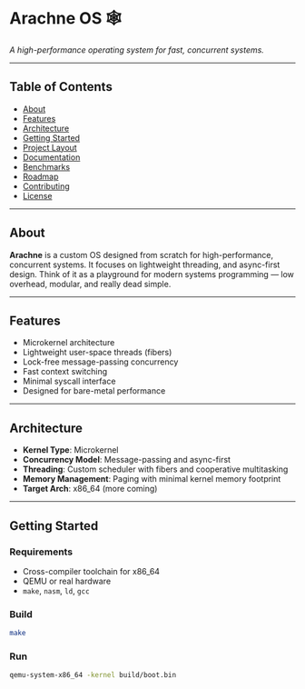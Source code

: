 # Arachne OS 🕸️  
*A high-performance operating system for fast, concurrent systems.*

---

## Table of Contents

- [About](#about)
- [Features](#features)
- [Architecture](#architecture)
- [Getting Started](#getting-started)
- [Project Layout](#project-layout)
- [Documentation](#documentation)
- [Benchmarks](#benchmarks)
- [Roadmap](#roadmap)
- [Contributing](#contributing)
- [License](#license)

---

## About

**Arachne** is a custom OS designed from scratch for high-performance, concurrent systems. It focuses on lightweight threading, and async-first design. Think of it as a playground for modern systems programming — low overhead, modular, and really dead simple.

---

## Features

- Microkernel architecture
- Lightweight user-space threads (fibers)
- Lock-free message-passing concurrency
- Fast context switching
- Minimal syscall interface
- Designed for bare-metal performance

---

## Architecture

- **Kernel Type**: Microkernel
- **Concurrency Model**: Message-passing and async-first
- **Threading**: Custom scheduler with fibers and cooperative multitasking
- **Memory Management**: Paging with minimal kernel memory footprint
- **Target Arch**: x86_64 (more coming)

---

## Getting Started

### Requirements

- Cross-compiler toolchain for x86_64
- QEMU or real hardware
- `make`, `nasm`, `ld`, `gcc`

### Build

```bash
make
```

### Run

```bash
qemu-system-x86_64 -kernel build/boot.bin
```
